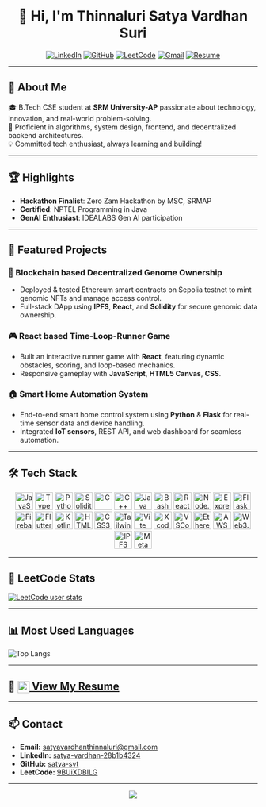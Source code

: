 <div align="center">

# 👋 Hi, I'm Thinnaluri Satya Vardhan Suri

[![LinkedIn](https://img.shields.io/badge/-LinkedIn-0077B5?style=flat-square&logo=linkedin&logoColor=white)](https://www.linkedin.com/in/satya-vardhan-28b1b4324/)
[![GitHub](https://img.shields.io/badge/-GitHub-181717?style=flat-square&logo=github&logoColor=white)](https://github.com/satya-svt)
[![LeetCode](https://img.shields.io/badge/-LeetCode-FFA116?style=flat-square&logo=leetcode&logoColor=white)](https://leetcode.com/u/9BUiXDBILG/)
[![Gmail](https://img.shields.io/badge/-Gmail-D14836?style=flat-square&logo=gmail&logoColor=white)](mailto:satyavardhanthinnaluri@gmail.com)
[![Resume](https://img.shields.io/badge/-Resume-0A66C2?style=flat-square&logo=book&logoColor=white)](https://github.com/satya-svt/certifications/blob/main/updated%20resume.pdf)

</div>

---

## 🚀 About Me

🎓 B.Tech CSE student at **SRM University-AP** passionate about technology, innovation, and real-world problem-solving.  
🧠 Proficient in algorithms, system design, frontend, and decentralized backend architectures.  
💡 Committed tech enthusiast, always learning and building!

---

## 🏆 Highlights

- **Hackathon Finalist**: Zero Zam Hackathon by MSC, SRMAP  
- **Certified**: NPTEL Programming in Java  
- **GenAI Enthusiast**: IDEALABS Gen AI participation

---

## 💼 Featured Projects

### 🔗 Blockchain based Decentralized Genome Ownership
- Deployed & tested Ethereum smart contracts on Sepolia testnet to mint genomic NFTs and manage access control.
- Full-stack DApp using **IPFS**, **React**, and **Solidity** for secure genomic data ownership.

### 🎮 React based Time-Loop-Runner Game
- Built an interactive runner game with **React**, featuring dynamic obstacles, scoring, and loop-based mechanics.
- Responsive gameplay with **JavaScript**, **HTML5 Canvas**, **CSS**.

### 🏠 Smart Home Automation System
- End-to-end smart home control system using **Python** & **Flask** for real-time sensor data and device handling.
- Integrated **IoT sensors**, REST API, and web dashboard for seamless automation.

---

## 🛠️ Tech Stack

<div align="center">

<!-- Programming Languages -->
<img src="https://cdn.jsdelivr.net/gh/devicons/devicon/icons/javascript/javascript-original.svg" alt="JavaScript" width="36"/> 
<img src="https://cdn.jsdelivr.net/gh/devicons/devicon/icons/typescript/typescript-original.svg" alt="TypeScript" width="36"/>
<img src="https://cdn.jsdelivr.net/gh/devicons/devicon/icons/python/python-original.svg" alt="Python" width="36"/>
<img src="https://cdn.jsdelivr.net/gh/devicons/devicon/icons/solidity/solidity-original.svg" alt="Solidity" width="36"/>
<img src="https://cdn.jsdelivr.net/gh/devicons/devicon/icons/c/c-original.svg" alt="C" width="36"/>
<img src="https://cdn.jsdelivr.net/gh/devicons/devicon/icons/cplusplus/cplusplus-original.svg" alt="C++" width="36"/>
<img src="https://cdn.jsdelivr.net/gh/devicons/devicon/icons/java/java-original.svg" alt="Java" width="36"/>
<img src="https://cdn.jsdelivr.net/gh/devicons/devicon/icons/bash/bash-original.svg" alt="Bash" width="36"/>

<!-- Frameworks & Libraries -->
<img src="https://cdn.jsdelivr.net/gh/devicons/devicon/icons/react/react-original.svg" alt="React" width="36"/>
<img src="https://cdn.jsdelivr.net/gh/devicons/devicon/icons/nodejs/nodejs-original.svg" alt="Node.js" width="36"/>
<img src="https://cdn.jsdelivr.net/gh/devicons/devicon/icons/express/express-original.svg" alt="Express" width="36"/>
<img src="https://cdn.jsdelivr.net/gh/devicons/devicon/icons/flask/flask-original.svg" alt="Flask" width="36"/>
<img src="https://cdn.jsdelivr.net/gh/devicons/devicon/icons/firebase/firebase-plain.svg" alt="Firebase" width="36"/>
<img src="https://cdn.jsdelivr.net/gh/devicons/devicon/icons/flutter/flutter-original.svg" alt="Flutter" width="36"/>
<img src="https://cdn.jsdelivr.net/gh/devicons/devicon/icons/kotlin/kotlin-original.svg" alt="Kotlin" width="36"/>
<img src="https://cdn.jsdelivr.net/gh/devicons/devicon/icons/html5/html5-original.svg" alt="HTML5" width="36"/>
<img src="https://cdn.jsdelivr.net/gh/devicons/devicon/icons/css3/css3-original.svg" alt="CSS3" width="36"/>
<img src="https://cdn.jsdelivr.net/gh/devicons/devicon/icons/tailwindcss/tailwindcss-plain.svg" alt="TailwindCSS" width="36"/>
<img src="https://cdn.jsdelivr.net/gh/devicons/devicon/icons/vite/vite-original.svg" alt="Vite" width="36"/>
<img src="https://cdn.jsdelivr.net/gh/devicons/devicon/icons/xcode/xcode-original.svg" alt="Xcode" width="36"/>
<img src="https://cdn.jsdelivr.net/gh/devicons/devicon/icons/vscode/vscode-original.svg" alt="VSCode" width="36"/>

<!-- Blockchain & Cloud -->
<img src="https://cryptologos.cc/logos/ethereum-eth-logo.svg?v=026" alt="Ethereum" width="36"/>
<img src="https://cdn.jsdelivr.net/gh/devicons/devicon/icons/amazonwebservices/amazonwebservices-original.svg" alt="AWS" width="36"/>
<img src="https://cdn.jsdelivr.net/gh/devicons/devicon/icons/web3js/web3js-original.svg" alt="Web3.js" width="36"/>
<img src="https://avatars.githubusercontent.com/u/6786629?s=200&v=4" alt="IPFS" width="36"/>
<img src="https://cdn.jsdelivr.net/gh/devicons/devicon/icons/metamask/metamask-original.svg" alt="Metamask" width="36"/>

</div>

---

## 🧠 LeetCode Stats

[![LeetCode user stats](https://leetcard.jacoblin.cool/9BUiXDBILG?theme=dark&font=Baloo&ext=heatmap)](https://leetcode.com/u/9BUiXDBILG/)

---

## 📊 Most Used Languages

![Top Langs](https://github-readme-stats.vercel.app/api/top-langs/?username=satya-svt&layout=compact&theme=radical)

---

## 📄 [<img src="https://cdn-icons-png.flaticon.com/512/337/337946.png" width="24" align="center"> View My Resume](https://github.com/satya-svt/certifications/blob/main/updated%20resume.pdf)

---

## 📫 Contact

- **Email:** satyavardhanthinnaluri@gmail.com  
- **LinkedIn:** [satya-vardhan-28b1b4324](https://www.linkedin.com/in/satya-vardhan-28b1b4324/)  
- **GitHub:** [satya-svt](https://github.com/satya-svt)  
- **LeetCode:** [9BUiXDBILG](https://leetcode.com/u/9BUiXDBILG/)

---

<div align="center">
  <img src="https://capsule-render.vercel.app/api?type=waving&color=gradient&height=120&section=footer" />
</div>